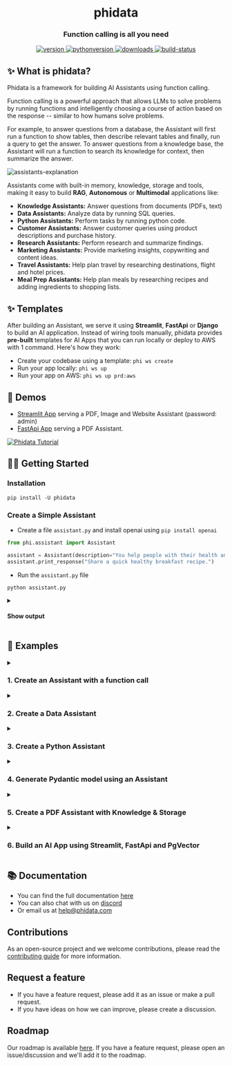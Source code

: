 <h1 align="center">
  phidata
</h1>
<h3 align="center">
  Function calling is all you need
</h3>
<p align="center">
  <a href="https://python.org/pypi/phidata" target="_blank" rel="noopener noreferrer">
      <img src="https://img.shields.io/pypi/v/phidata?color=blue&label=version" alt="version">
  </a>
  <a href="https://github.com/phidatahq/phidata" target="_blank" rel="noopener noreferrer">
      <img src="https://img.shields.io/badge/python->=3.9-blue" alt="pythonversion">
  </a>
  <a href="https://github.com/phidatahq/phidata" target="_blank" rel="noopener noreferrer">
      <img src="https://pepy.tech/badge/phidata" alt="downloads">
  </a>
  <a href="https://github.com/phidatahq/phidata/actions/workflows/build.yml" target="_blank" rel="noopener noreferrer">
      <img src="https://github.com/phidatahq/phidata/actions/workflows/build.yml/badge.svg" alt="build-status">
  </a>
</p>

## ✨ What is phidata?

Phidata is a framework for building AI Assistants using function calling.

Function calling is a powerful approach that allows LLMs to solve problems by running functions and intelligently choosing a course of action based on the response -- similar to how humans solve problems.

For example, to answer questions from a database, the Assistant will first run a function to show tables, then describe relevant tables and finally, run a query to get the answer.
To answer questions from a knowledge base, the Assistant will run a function to search its knowledge for context, then summarize the answer.

![assistants-explanation](https://github.com/phidatahq/phidata/assets/22579644/7f420011-ab8c-410a-97cc-5ad2fc0fe9d8)

Assistants come with built-in memory, knowledge, storage and tools, making it easy to build **RAG**, **Autonomous** or **Multimodal** applications like:

- **Knowledge Assistants:** Answer questions from documents (PDFs, text)
- **Data Assistants:** Analyze data by running SQL queries.
- **Python Assistants:** Perform tasks by running python code.
- **Customer Assistants:** Answer customer queries using product descriptions and purchase history.
- **Research Assistants:** Perform research and summarize findings.
- **Marketing Assistants:** Provide marketing insights, copywriting and content ideas.
- **Travel Assistants:** Help plan travel by researching destinations, flight and hotel prices.
- **Meal Prep Assistants:** Help plan meals by researching recipes and adding ingredients to shopping lists.

## ✨ Templates

After building an Assistant, we serve it using **Streamlit**, **FastApi** or **Django** to build an AI application.
Instead of wiring tools manually, phidata provides **pre-built** templates for AI Apps that you can run locally or deploy to AWS with 1 command. Here's how they work:

- Create your codebase using a template: `phi ws create`
- Run your app locally: `phi ws up`
- Run your app on AWS: `phi ws up prd:aws`

## 🚀 Demos

- <a href="https://demo.aidev.run/" target="_blank" rel="noopener noreferrer">Streamlit App</a> serving a PDF, Image and Website Assistant (password: admin)
- <a href="https://api.aidev.run/docs" target="_blank" rel="noopener noreferrer">FastApi App</a> serving a PDF Assistant.

[![Phidata Tutorial](https://img.youtube.com/vi/VNoBVR5t1yI/0.jpg)](https://www.youtube.com/watch?v=VNoBVR5t1yI&t "Phidata Tutorial")

## 👩‍💻 Getting Started

### Installation

```shell
pip install -U phidata
```

### Create a Simple Assistant

- Create a file `assistant.py` and install openai using `pip install openai`

```python
from phi.assistant import Assistant

assistant = Assistant(description="You help people with their health and fitness goals.")
assistant.print_response("Share a quick healthy breakfast recipe.")
```

- Run the `assistant.py` file

```shell
python assistant.py
```

<details>

<summary><h4>Show output</h4></summary>

```shell
╭──────────┬───────────────────────────────────────────────────────────────────╮
│ Message  │ Share a quick healthy breakfast recipe.                           │
├──────────┼───────────────────────────────────────────────────────────────────┤
│ Response │ Sure! Here's a quick and healthy breakfast recipe for you:        │
│ (3.3s)   │                                                                   │
│          │ Greek Yogurt Parfait:                                             │
│          │                                                                   │
│          │ Ingredients:                                                      │
│          │                                                                   │
│          │  • 1 cup Greek yogurt                                             │
│          │  • 1/2 cup fresh mixed berries (strawberries, blueberries,        │
│          │    raspberries)                                                   │
│          │  • 1/4 cup granola                                                │
│          │  • 1 tablespoon honey                                             │
│          │  • Optional: chia seeds or sliced almonds for extra nutrients     │
│          │                                                                   │
│          │ Instructions:                                                     │
│          │                                                                   │
│          │  1 In a glass or bowl, layer Greek yogurt, mixed berries, and     │
│          │    granola.                                                       │
│          │  2 Drizzle honey on top for some natural sweetness.               │
│          │  3 Optional: Sprinkle with chia seeds or sliced almonds for added │
│          │    texture and nutrients.                                         │
│          │                                                                   │
│          │ Enjoy your nutritious and delicious Greek yogurt parfait!         │
╰──────────┴───────────────────────────────────────────────────────────────────╯
```

</details>


## 🚀 Examples

<details>

<summary><h3>1. Create an Assistant with a function call</h3></summary>

- Create a file `hn_assistant.py` that can call a function to summarize the top stories on Hacker News

```python
import json
import httpx

from phi.assistant import Assistant


def get_top_hackernews_stories(num_stories: int = 10) -> str:
    """Use this function to get top stories from Hacker News.

    Args:
        num_stories (int): Number of stories to return. Defaults to 10.

    Returns:
        str: JSON string of top stories.
    """

    # Fetch top story IDs
    response = httpx.get('https://hacker-news.firebaseio.com/v0/topstories.json')
    story_ids = response.json()

    # Fetch story details
    stories = []
    for story_id in story_ids[:num_stories]:
        story_response = httpx.get(f'https://hacker-news.firebaseio.com/v0/item/{story_id}.json')
        story = story_response.json()
        if "text" in story:
            story.pop("text", None)
        stories.append(story)
    return json.dumps(stories)

assistant = Assistant(tools=[get_top_hackernews_stories], show_tool_calls=True)
assistant.print_response("Summarize the top stories on hackernews?")
```

- Run the `hn_assistant.py` file

```shell
python hn_assistant.py
```

- See it work through the problem

```shell
╭──────────┬───────────────────────────────────────────────────────────────────╮
│ Message  │ Summarize the top stories on hackernews?                          │
├──────────┼───────────────────────────────────────────────────────────────────┤
│ Response │                                                                   │
│ (51.1s)  │  • Running: get_top_hackernews_stories(num_stories=5)             │
│          │                                                                   │
│          │ Here's a summary of the top stories on Hacker News:               │
│          │                                                                   │
│          │  1 Boeing Whistleblower: Max 9 Production Line Has "Enormous      │
│          │    Volume of Defects" A whistleblower has revealed that Boeing's  │
│          │    Max 9 production line is riddled with an "enormous volume of   │
│          │    defects," with instances where bolts were not installed. The   │
│          │    story has garnered attention with a score of 140. Read more    │
│          │  2 Arno A. Penzias, 90, Dies; Nobel Physicist Confirmed Big Bang  │
│          │    Theory Arno A. Penzias, a Nobel Prize-winning physicist known  │
│          │    for his work that confirmed the Big Bang Theory, has passed    │
│          │    away at the age of 90. His contributions to science have been  │
│          │    significant, leading to discussions and tributes in the        │
│          │    scientific community. The news has a score of 207. Read more   │
│          │  3 Why the fuck are we templating YAML? (2019) This provocative   │
│          │    article from 2019 questions the proliferation of YAML          │
│          │    templating in software, sparking a larger conversation about   │
│          │    the complexities and potential pitfalls of this practice. With │
│          │    a substantial score of 149, it remains a hot topic of debate.  │
│          │    Read more                                                      │
│          │  4 Forging signed commits on GitHub Researchers have discovered a │
│          │    method for forging signed commits on GitHub which is causing   │
│          │    concern within the tech community about the implications for   │
│          │    code security and integrity. The story has a current score of  │
│          │    94. Read more                                                  │
│          │  5 Qdrant, the Vector Search Database, raised $28M in a Series A  │
│          │    round Qdrant, a company specializing in vector search          │
│          │    databases, has successfully raised $28 million in a Series A   │
│          │    funding round. This financial milestone indicates growing      │
│          │    interest and confidence in their technology. The story has     │
│          │    attracted attention with a score of 55. Read more              │
╰──────────┴───────────────────────────────────────────────────────────────────╯
```

</details>

<details>

<summary><h3>2. Create a Data Assistant</h3></summary>

The `DuckDbAssistant` can perform data analysis using SQL queries.

- Create a file `data_assistant.py` and install duckdb using `pip install duckdb`

```python
import json
from phi.assistant.duckdb import DuckDbAssistant

duckdb_assistant = DuckDbAssistant(
    semantic_model=json.dumps({
        "tables": [
            {
                "name": "movies",
                "description": "Contains information about movies from IMDB.",
                "path": "https://phidata-public.s3.amazonaws.com/demo_data/IMDB-Movie-Data.csv",
            }
        ]
    }),
)

duckdb_assistant.print_response("What is the average rating of movies? Show me the SQL.")
```

- Run the `data_assistant.py` file

```shell
python data_assistant.py
```

- See it work through the problem

```shell
INFO     Running: SHOW TABLES
INFO     Running: CREATE TABLE IF NOT EXISTS 'movies'
         AS SELECT * FROM
         'https://phidata-public.s3.amazonaws.com/demo_
         data/IMDB-Movie-Data.csv'
INFO     Running: DESCRIBE movies
INFO     Running: SELECT AVG(Rating) AS average_rating
         FROM movies
╭──────────┬────────────────────────────────────────────────────────╮
│ Message  │ What is the average rating of movies? Show me the SQL. │
├──────────┼────────────────────────────────────────────────────────┤
│ Response │ The average rating of movies in the dataset is 6.72.   │
│ (7.6s)   │                                                        │
│          │ Here is the SQL query used to calculate the average    │
│          │ rating:                                                │
│          │                                                        │
│          │                                                        │
│          │  SELECT AVG(Rating) AS average_rating                  │
│          │  FROM movies;                                          │
│          │                                                        │
╰──────────┴────────────────────────────────────────────────────────╯
```

</details>

<details>

<summary><h3>3. Create a Python Assistant</h3></summary>

The `PythonAssistant` can perform virtually any task using python code.

- Create a file `python_assistant.py` and install pandas using `pip install pandas`

```python
from phi.assistant.python import PythonAssistant
from phi.file.local.csv import CsvFile

python_assistant = PythonAssistant(
    files=[
        CsvFile(
            path="https://phidata-public.s3.amazonaws.com/demo_data/IMDB-Movie-Data.csv",
            description="Contains information about movies from IMDB.",
        )
    ],
    pip_install=True,
    show_tool_calls=True,
)

python_assistant.print_response("What is the average rating of movies?")
```

- Run the `python_assistant.py` file

```shell
python python_assistant.py
```

- See it work through the problem

```shell
WARNING  PythonTools can run arbitrary code, please provide human supervision.
INFO     Saved: /Users/zu/ai/average_rating
INFO     Running /Users/zu/ai/average_rating
╭──────────┬───────────────────────────────────────────────────────────────────╮
│ Message  │ What is the average rating of movies?                             │
├──────────┼───────────────────────────────────────────────────────────────────┤
│ Response │                                                                   │
│ (4.1s)   │  • Running: save_to_file_and_run(file_name=average_rating,        │
│          │    code=..., variable_to_return=average_rating)                   │
│          │                                                                   │
│          │ The average rating of movies is approximately 6.72.               │
╰──────────┴───────────────────────────────────────────────────────────────────╯
```

</details>

<details>

<summary><h3>4. Generate Pydantic model using an Assistant</h3></summary>

One of our favorite features is generating structured data (i.e. a pydantic model) from sparse information.
Meaning we can use Assistants to return pydantic models and generate content which previously could not be possible.
In this example, our movie assistant generates an object of the `MovieScript` class.

- Create a file `movie_assistant.py`

```python
from typing import List
from pydantic import BaseModel, Field
from rich.pretty import pprint
from phi.assistant import Assistant


class MovieScript(BaseModel):
    setting: str = Field(..., description="Provide a nice setting for a blockbuster movie.")
    ending: str = Field(..., description="Ending of the movie. If not available, provide a happy ending.")
    genre: str = Field(..., description="Genre of the movie. If not available, select action, thriller or romantic comedy.")
    name: str = Field(..., description="Give a name to this movie")
    characters: List[str] = Field(..., description="Name of characters for this movie.")
    storyline: str = Field(..., description="3 sentence storyline for the movie. Make it exciting!")


movie_assistant = Assistant(
    description="You help people write movie ideas.",
    output_model=MovieScript,
)

pprint(movie_assistant.run("New York"))
```

- Run the `movie_assistant.py` file

```shell
python movie_assistant.py
```

- See how the assistant generates a structured output

```shell
MovieScript(
│   setting='A bustling and vibrant New York City',
│   ending='The protagonist saves the city and reconciles with their estranged family.',
│   genre='action',
│   name='City Pulse',
│   characters=['Alex Mercer', 'Nina Castillo', 'Detective Mike Johnson'],
│   storyline='In the heart of New York City, a former cop turned vigilante, Alex Mercer, teams up with a street-smart activist, Nina Castillo, to take down a corrupt political figure who threatens to destroy the city. As they navigate through the intricate web of power and deception, they uncover shocking truths that push them to the brink of their abilities. With time running out, they must race against the clock to save New York and confront their own demons.'
)
```

</details>

<details>

<summary><h3>5. Create a PDF Assistant with Knowledge & Storage</h3></summary>

- **Knowledge Base:** information that the Assistant can search to improve its responses. Uses a vector db.
- **Storage:** provides long term memory for Assistants. Uses a database.

Let's run `PgVector` as it can provide both, knowledge and storage for our Assistants.

- Install [docker desktop](https://docs.docker.com/desktop/install/mac-install/) for running PgVector in a container.
- Create a file `resources.py` with the following contents

```python
from phi.docker.app.postgres import PgVectorDb
from phi.docker.resources import DockerResources

# -*- PgVector running on port 5432:5432
vector_db = PgVectorDb(
    pg_user="ai",
    pg_password="ai",
    pg_database="ai",
    debug_mode=True,
)

# -*- DockerResources
dev_docker_resources = DockerResources(apps=[vector_db])
```

- Start `PgVector` using

```shell
phi start resources.py
```

- Create a file `pdf_assistant.py` and install libraries using `pip install pgvector pypdf psycopg sqlalchemy`

```python
import typer
from rich.prompt import Prompt
from typing import Optional, List
from phi.assistant import Assistant
from phi.storage.assistant.postgres import PgAssistantStorage
from phi.knowledge.pdf import PDFUrlKnowledgeBase
from phi.vectordb.pgvector import PgVector

from resources import vector_db

knowledge_base = PDFUrlKnowledgeBase(
    urls=["https://www.family-action.org.uk/content/uploads/2019/07/meals-more-recipes.pdf"],
    vector_db=PgVector(
        collection="recipes",
        db_url=vector_db.get_db_connection_local(),
    ),
)

storage = PgAssistantStorage(
    table_name="recipe_assistant",
    db_url=vector_db.get_db_connection_local(),
)


def recipe_assistant(new: bool = False, user: str = "user"):
    run_id: Optional[str] = None

    if not new:
        existing_run_ids: List[str] = storage.get_all_run_ids(user)
        if len(existing_run_ids) > 0:
            run_id = existing_run_ids[0]

    assistant = Assistant(
        run_id=run_id,
        user_id=user,
        knowledge_base=knowledge_base,
        storage=storage,
        # use_tools=True adds functions to
        # search the knowledge base and chat history
        use_tools=True,
        show_tool_calls=True,
        # Uncomment the following line to use traditional RAG
        # add_references_to_prompt=True,
    )
    if run_id is None:
        run_id = assistant.run_id
        print(f"Started Run: {run_id}\n")
    else:
        print(f"Continuing Run: {run_id}\n")

    assistant.knowledge_base.load(recreate=False)
    while True:
        message = Prompt.ask(f"[bold] :sunglasses: {user} [/bold]")
        if message in ("exit", "bye"):
            break
        assistant.print_response(message)

if __name__ == "__main__":
    typer.run(recipe_assistant)
```

- Run the `pdf_assistant.py` file

```shell
python pdf_assistant.py
```

- Ask a question:

```
How do I make chicken tikka salad?
```

- See how the Assistant searches the knowledge base and returns a response.

<details>

<summary>Show output</summary>

```shell
Started Run: d28478ea-75ed-4710-8191-22564ebfb140

INFO     Loading knowledge base
INFO     Reading:
         https://www.family-action.org.uk/content/uploads/2019/07/meals-more-recipes.pdf
INFO     Loaded 82 documents to knowledge base
 😎 user : How do I make chicken tikka salad?
╭──────────┬─────────────────────────────────────────────────────────────────────────────────╮
│ Message  │ How do I make chicken tikka salad?                                              │
├──────────┼─────────────────────────────────────────────────────────────────────────────────┤
│ Response │                                                                                 │
│ (7.2s)   │  • Running: search_knowledge_base(query=chicken tikka salad)                    │
│          │                                                                                 │
│          │ I found a recipe for Chicken Tikka Salad that serves 2. Here are the            │
│          │ ingredients and steps:                                                          │
│          │                                                                                 │
│          │ Ingredients:                                                                    │

...
```

</details>

- Message `bye` to exit, start the app again and ask:

```
What was my last message?
```

See how the assistant now maintains storage across sessions.

- Run the `pdf_assistant.py` file with the `--new` flag to start a new run.

```shell
python pdf_assistant.py --new
```

- Stop PgVector

Play around and then stop `PgVector` using `phi stop resources.py`

```shell
phi stop resources.py
```

</details>

<details>

<summary><h3>6. Build an AI App using Streamlit, FastApi and PgVector</h3></summary>

Phidata provides **pre-built templates** for AI Apps that you can use as a starting point. The general workflow is:

- Create your codebase using a template: `phi ws create`
- Run your app locally: `phi ws up dev:docker`
- Run your app on AWS: `phi ws up prd:aws`

Let's build an **AI App** using GPT-4 as the LLM, Streamlit as the chat interface, FastApi as the backend and PgVector for knowledge and storage. Read the full tutorial <a href="https://docs.phidata.com/ai-app/run-local" target="_blank" rel="noopener noreferrer">here</a>.

### Step 1: Create your codebase

Create your codebase using the `ai-app` template

```shell
phi ws create -t ai-app -n ai-app
```

This will create a folder `ai-app` with a pre-built AI App that you can customize and make your own.

### Step 2: Serve your App using Streamlit

<a href="https://streamlit.io" target="_blank" rel="noopener noreferrer">Streamlit</a> allows us to build micro front-ends and is extremely useful for building basic applications in pure python. Start the `app` group using:

```shell
phi ws up --group app
```

**Press Enter** to confirm and give a few minutes for the image to download.

#### PDF Assistant

- Open <a href="http://localhost:8501" target="_blank" rel="noopener noreferrer">localhost:8501</a> to view streamlit apps that you can customize and make your own.
- Click on **PDF Assistant** in the sidebar
- Enter a username and wait for the knowledge base to load.
- Choose either the `RAG` or `Autonomous` Assistant type.
- Ask "How do I make chicken curry?"
- Upload PDFs and ask questions

<img width="800" alt="chat-with-pdf" src="https://github.com/phidatahq/phidata/assets/22579644/a8eff0ac-963c-43cb-a784-920bd6713a48">

### Step 3: Serve your App using FastApi

Streamlit is great for building micro front-ends but any production application will be built using a front-end framework like `next.js` backed by a RestApi built using a framework like `FastApi`.

Your AI App comes ready-to-use with FastApi endpoints, start the `api` group using:

```shell
phi ws up --group api
```

**Press Enter** to confirm and give a few minutes for the image to download.

- View API Endpoints

- Open <a href="http://localhost:8000/docs" target="_blank" rel="noopener noreferrer">localhost:8000/docs</a> to view the API Endpoints.
- Load the knowledge base using `/v1/assitants/load-knowledge-base`
- Test the `v1/assitants/chat` endpoint with `{"message": "How do I make chicken curry?"}`
- The Api comes pre-built with endpoints that you can integrate with your front-end.

### Optional: Run Jupyterlab

A jupyter notebook is a must-have for AI development and your `ai-app` comes with a notebook pre-installed with the required dependencies. Enable it by updating the `workspace/settings.py` file:

```python
...
ws_settings = WorkspaceSettings(
    ...
    # Uncomment the following line
    dev_jupyter_enabled=True,
...
```

Start `jupyter` using:


```shell
phi ws up --group jupyter
```

**Press Enter** to confirm and give a few minutes for the image to download (only the first time). Verify container status and view logs on the docker dashboard.

#### View Jupyterlab UI

- Open <a href="http://localhost:8888" target="_blank" rel="noopener noreferrer">localhost:8888</a> to view the Jupyterlab UI. Password: **admin**
- Play around with cookbooks in the `notebooks` folder.

- Delete local resources

### Step 4: Stop the workspace

Play around and stop the workspace using:

```shell
phi ws down
```

### Step 5: Run your AI App on AWS

Read how to <a href="https://docs.phidata.com/quickstart/run-aws" target="_blank" rel="noopener noreferrer">run your AI App on AWS</a>.

</details>

## 📚 Documentation

- You can find the full documentation <a href="https://docs.phidata.com" target="_blank" rel="noopener noreferrer">here</a>
- You can also chat with us on <a href="https://discord.gg/4MtYHHrgA8" target="_blank" rel="noopener noreferrer">discord</a>
- Or email us at <a href="mailto:help@phidata.com" target="_blank" rel="noopener noreferrer">help@phidata.com</a>

## Contributions

As an open-source project and we welcome contributions, please read the [contributing guide](CONTRIBUTING.md) for more information.

## Request a feature

- If you have a feature request, please add it as an issue or make a pull request.
- If you have ideas on how we can improve, please create a discussion.

## Roadmap

Our roadmap is available <a href="https://github.com/orgs/phidatahq/projects/2/views/1" target="_blank" rel="noopener noreferrer">here</a>.
If you have a feature request, please open an issue/discussion and we'll add it to the roadmap.
